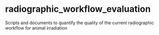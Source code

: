 # radiographic_workflow_evaluation
Scripts and documents to quantify the quality of the current radiographic workflow for animal irradiation
